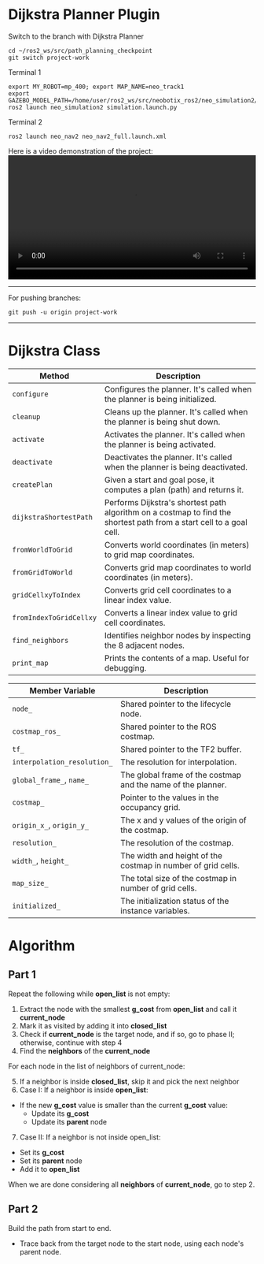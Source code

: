 <link rel="stylesheet" href="css/markdown.css">

# Dijkstra Planner Plugin

Switch to the branch with Dijkstra Planner

    cd ~/ros2_ws/src/path_planning_checkpoint
    git switch project-work

Terminal 1

    export MY_ROBOT=mp_400; export MAP_NAME=neo_track1
    export GAZEBO_MODEL_PATH=/home/user/ros2_ws/src/neobotix_ros2/neo_simulation2/models:/home/user/ros2_ws/src:/home/user/ros2_ws/src/neobotix_ros2
    ros2 launch neo_simulation2 simulation.launch.py

Terminal 2

    ros2 launch neo_nav2 neo_nav2_full.launch.xml


Here is a video demonstration of the project:
<video width="100%" controls>
  <source src="https://github.com/Andy-Leo10/Dijkstra-Planner/assets/60716487/c2fc5522-587a-4077-b94a-963932a01219" type="video/mp4">
  Your browser does not support the video tag.
</video>


---
For pushing branches:
    
    git push -u origin project-work
---
# Dijkstra Class

| Method | Description |
| --- | --- |
| `configure` | Configures the planner. It's called when the planner is being initialized. |
| `cleanup` | Cleans up the planner. It's called when the planner is being shut down. |
| `activate` | Activates the planner. It's called when the planner is being activated. |
| `deactivate` | Deactivates the planner. It's called when the planner is being deactivated. |
| `createPlan` | Given a start and goal pose, it computes a plan (path) and returns it. |
| `dijkstraShortestPath` | Performs Dijkstra's shortest path algorithm on a costmap to find the shortest path from a start cell to a goal cell. |
| `fromWorldToGrid` | Converts world coordinates (in meters) to grid map coordinates. |
| `fromGridToWorld` | Converts grid map coordinates to world coordinates (in meters). |
| `gridCellxyToIndex` | Converts grid cell coordinates to a linear index value. |
| `fromIndexToGridCellxy` | Converts a linear index value to grid cell coordinates. |
| `find_neighbors` | Identifies neighbor nodes by inspecting the 8 adjacent nodes. |
| `print_map` | Prints the contents of a map. Useful for debugging. |


| Member Variable | Description |
| --- | --- |
| `node_` | Shared pointer to the lifecycle node. |
| `costmap_ros_` | Shared pointer to the ROS costmap. |
| `tf_` | Shared pointer to the TF2 buffer. |
| `interpolation_resolution_` | The resolution for interpolation. |
| `global_frame_`, `name_` | The global frame of the costmap and the name of the planner. |
| `costmap_` | Pointer to the values in the occupancy grid. |
| `origin_x_`, `origin_y_` | The x and y values of the origin of the costmap. |
| `resolution_` | The resolution of the costmap. |
| `width_`, `height_` | The width and height of the costmap in number of grid cells. |
| `map_size_` | The total size of the costmap in number of grid cells. |
| `initialized_` | The initialization status of the instance variables. |


# Algorithm
## Part 1
Repeat the following while **open_list** is not empty:

1. Extract the node with the smallest **g_cost** from **open_list** and call it **current_node**
2. Mark it as visited by adding it into **closed_list**
3. Check if **current_node** is the target node, and if so, go to phase II; otherwise, continue with step 4
4. Find the **neighbors** of the **current_node**

For each node in the list of neighbors of current_node:

5. If a neighbor is inside **closed_list**, skip it and pick the next neighbor
6. Case I: If a neighbor is inside **open_list**:
- If the new **g_cost** value is smaller than the current **g_cost** value:
  - Update its **g_cost**
  - Update its **parent** node
7. Case II: If a neighbor is not inside open_list:
- Set its **g_cost**
- Set its **parent** node
- Add it to **open_list**

When we are done considering all **neighbors** of **current_node**, go to step 2.

## Part 2
Build the path from start to end.
- Trace back from the target node to the start node, using each node's parent node.
